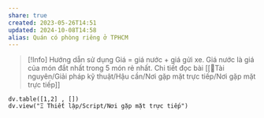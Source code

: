 ```yaml
---
share: true
created: 2023-05-26T14:51
updated: 2024-10-08T14:58
alias: Quán có phòng riêng ở TPHCM
---
```


> [!Info] Hướng dẫn sử dụng
> Giá = giá nước + giá gửi xe. Giá nước là giá của món đắt nhất trong 5 món rẻ nhất. Chi tiết đọc bài [[📜Tài nguyên/Giải pháp kỹ thuật/Hậu cần/Nơi gặp mặt trực tiếp/Nơi gặp mặt trực tiếp]]

```dataviewjs
dv.table([1,2] , [])
dv.view("Ξ Thiết lập/Script/Nơi gặp mặt trực tiếp")
```